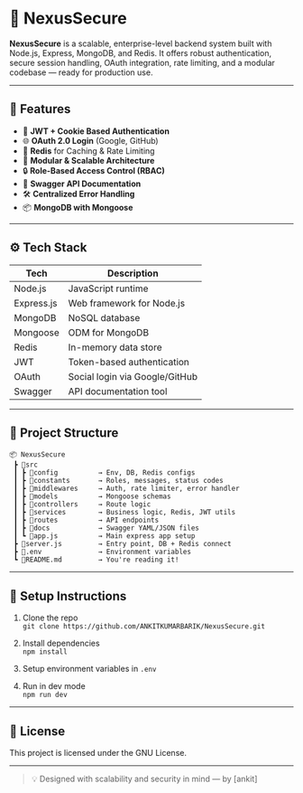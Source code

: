 # 🔐 NexusSecure

**NexusSecure** is a scalable, enterprise-level backend system built with Node.js, Express, MongoDB, and Redis. It offers robust authentication, secure session handling, OAuth integration, rate limiting, and a modular codebase — ready for production use.

---

## 🚀 Features

- 🔐 **JWT + Cookie Based Authentication**
- 🌐 **OAuth 2.0 Login** (Google, GitHub)
- 🔄 **Redis** for Caching & Rate Limiting
- 🧩 **Modular & Scalable Architecture**
- 🔒 **Role-Based Access Control (RBAC)**
- 📄 **Swagger API Documentation**
- 🛠️ **Centralized Error Handling**
- 📦 **MongoDB with Mongoose**

---

## ⚙️ Tech Stack

| Tech       | Description                         |
|------------|-------------------------------------|
| Node.js    | JavaScript runtime                  |
| Express.js | Web framework for Node.js           |
| MongoDB    | NoSQL database                      |
| Mongoose   | ODM for MongoDB                     |
| Redis      | In-memory data store                |
| JWT        | Token-based authentication          |
| OAuth      | Social login via Google/GitHub      |
| Swagger    | API documentation tool              |

---

## 📁 Project Structure

```
📦 NexusSecure
 ┣ 📂src
 ┃ ┣ 📂config          → Env, DB, Redis configs
 ┃ ┣ 📂constants       → Roles, messages, status codes
 ┃ ┣ 📂middlewares     → Auth, rate limiter, error handler
 ┃ ┣ 📂models          → Mongoose schemas
 ┃ ┣ 📂controllers     → Route logic
 ┃ ┣ 📂services        → Business logic, Redis, JWT utils
 ┃ ┣ 📂routes          → API endpoints
 ┃ ┣ 📂docs            → Swagger YAML/JSON files
 ┃ ┗ 📜app.js          → Main express app setup
 ┣ 📜server.js         → Entry point, DB + Redis connect
 ┣ 📜.env              → Environment variables
 ┗ 📜README.md         → You're reading it!
```

---

## 📌 Setup Instructions

1. Clone the repo  
   `git clone https://github.com/ANKITKUMARBARIK/NexusSecure.git`

2. Install dependencies  
   `npm install`

3. Setup environment variables in `.env`

4. Run in dev mode  
   `npm run dev`

---

## 📘 License

This project is licensed under the GNU License.

---

> 💡 Designed with scalability and security in mind — by [ankit]